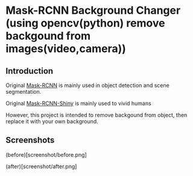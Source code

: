 # Mask-RCNN Background Changer (using opencv(python) remove backgound from images(video,camera))

## Introduction

Original [Mask-RCNN](https://github.com/matterport/Mask_RCNN) is mainly used in object detection and scene segmentation. 

Original [Mask-RCNN-Shiny](https://github.com/huuuuusy/Mask-RCNN-Shiny) is mainly used to vivid humans

However, this project is intended to remove backgound from object, then replace it with your own background.

## Screenshots
(before)[screenshot/before.png]

(after)[screenshot/after.png]
